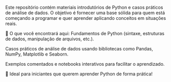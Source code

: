 
Este repositório contém materiais introdutórios de Python e casos práticos de análise de dados. O objetivo é fornecer uma base sólida para quem está começando a programar e quer aprender aplicando conceitos em situações reais.

📌 O que você encontrará aqui:
Fundamentos de Python (sintaxe, estruturas de dados, manipulação de arquivos, etc.).

Casos práticos de análise de dados usando bibliotecas como Pandas, NumPy, Matplotlib e Seaborn.

Exemplos comentados e notebooks interativos para facilitar o aprendizado.

🚀 Ideal para iniciantes que querem aprender Python de forma prática!

